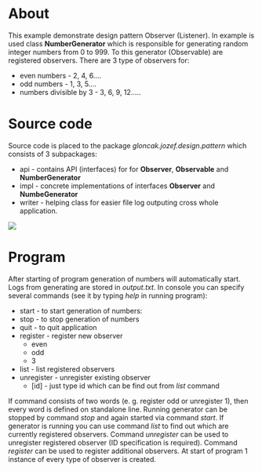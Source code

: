 # About
This example demonstrate design pattern Observer (Listener). In example is used class __NumberGenerator__ which is 
responsible for generating random integer numbers from 0 to 999. To this generator (Observable) are registered observers.
There are 3 type of observers for:
* even numbers - 2, 4, 6....
* odd numbers - 1, 3, 5....
* numbers divisible by 3 - 3, 6, 9, 12.....
 

# Source code
Source code is placed to the package _gloncak.jozef.design.pattern_ which consists of 3 subpackages:
* api - contains API (interfaces) for for __Observer__, __Observable__ and __NumberGenerator__
* impl - concrete implementations of interfaces __Observer__   and __NumbeGenerator__
* writer - helping class for easier file log outputing cross whole application.


<img src="https://www.plantuml.com/plantuml/img/dLLDJuD04BtpApRnWXyzUQmnZQsQ9aOJOzBpbXtQCR3Rp2xLQFplJbcW2uKsoWMOUMy-tip2n3f9hiYpA7BeCX3JJ5ehPYXN97EH6X8ABAwqs4ZdWBHuMLgWBL0KeMP3AXEeR7B9_E_evz03n7R1rwNO6bIYs2Zf80vefdcyOiux94umH9v7dXQm5kZMpsR6pdx--RZYS15Y1MwkOZQrYdekyYNG8sWWwRX3-7IWbMst4IGkDQhW43S9Af_P3BW8LcWvv_qMj4zPgn4tie3trU_z0LwK6kARqdMSVZt3BLhajluJfT1D6JLlfwofNkOphsvIxirXg_DyatK41fgQF3VQxufSMaUIv-qZT238TCX1EnkkKbdUcKXHoqnC2vv1Zb-Wxeeq1GAr8EHoHVenRYDtTQDgZ3nMXqbfJGeYJZ9NGIy7gfzinVCyQKZqFmLfLhHa1LfqDzYVhj5HAKh44q_ofavxsqpHFfZzbjNhh4vpzlF-0wahJK3rtE0SkZNQJhFZ4CIzwNQGsbx1tjO4Kd6StOsJSx1EfAYb-bxJGExNGklwszJ-qdcUrtr_g8-CD-gRxELerCez26edwWzsmRZUtHr4zv_QGVZf1USs9wm0_rP-0G00">

# Program
After starting of program generation of numbers will automatically start. Logs from generating are stored in _output.txt_.
In console you can specify several commands (see it by typing _help_ in running program):
- start - to start generation of numbers:
- stop - to stop generation of numbers
- quit - to quit application
- register - register new observer
     - even
     - odd
     - 3
- list - list registered observers
- unregister - unregister existing observer
  - [id] - just type id which can be find out from _list_ command
  
If command consists of two words (e. g. register odd or unregister 1), then every word is defined on standalone line.
Running generator can be stopped by command _stop_ and again started via command _start_. If generator is running you
can use command _list_ to find out which are currently registered observers. Command _unregister_ can be used to unregister
registered observer (ID specification is required). Command _register_ can be used to register additional observers.
At start of program 1 instance of every type of observer is created. 
